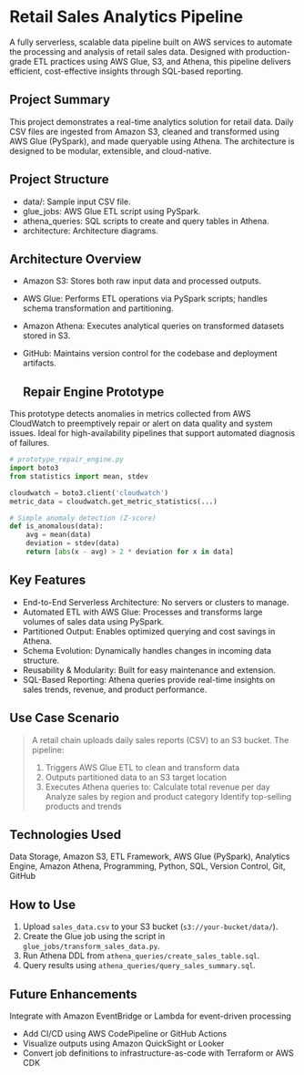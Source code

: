 # Retail Sales Analytics Pipeline

A fully serverless, scalable data pipeline built on AWS services to automate the processing and analysis of retail sales data. Designed with production-grade ETL practices using AWS Glue, S3, and Athena, this pipeline delivers efficient, cost-effective insights through SQL-based reporting.

## Project Summary

This project demonstrates a real-time analytics solution for retail data. Daily CSV files are ingested from Amazon S3, cleaned and transformed using AWS Glue (PySpark), and made queryable using Athena. The architecture is designed to be modular, extensible, and cloud-native.

## Project Structure
- data/: Sample input CSV file.
- glue_jobs: AWS Glue ETL script using PySpark.
- athena_queries: SQL scripts to create and query tables in Athena.
- architecture: Architecture diagrams.

## Architecture Overview

- Amazon S3: Stores both raw input data and processed outputs.
- AWS Glue: Performs ETL operations via PySpark scripts; handles schema transformation and partitioning.
- Amazon Athena: Executes analytical queries on transformed datasets stored in S3.
- GitHub: Maintains version control for the codebase and deployment artifacts.

  ## Repair Engine Prototype

This prototype detects anomalies in metrics collected from AWS CloudWatch to preemptively repair or alert on data quality and system issues. Ideal for high-availability pipelines that support automated diagnosis of failures.

```python
# prototype_repair_engine.py
import boto3
from statistics import mean, stdev

cloudwatch = boto3.client('cloudwatch')
metric_data = cloudwatch.get_metric_statistics(...)

# Simple anomaly detection (Z-score)
def is_anomalous(data):
    avg = mean(data)
    deviation = stdev(data)
    return [abs(x - avg) > 2 * deviation for x in data]
```

## Key Features

- End-to-End Serverless Architecture: No servers or clusters to manage.
- Automated ETL with AWS Glue: Processes and transforms large volumes of sales data using PySpark.
- Partitioned Output: Enables optimized querying and cost savings in Athena.
- Schema Evolution: Dynamically handles changes in incoming data structure.
- Reusability & Modularity: Built for easy maintenance and extension.
- SQL-Based Reporting: Athena queries provide real-time insights on sales trends, revenue, and product performance.

## Use Case Scenario

> A retail chain uploads daily sales reports (CSV) to an S3 bucket. The pipeline:
> 1. Triggers AWS Glue ETL to clean and transform data
> 2. Outputs partitioned data to an S3 target location
> 3. Executes Athena queries to:
> Calculate total revenue per day
> Analyze sales by region and product category
> Identify top-selling products and trends


## Technologies Used

Data Storage, Amazon S3, ETL Framework, AWS Glue (PySpark), Analytics Engine, Amazon Athena, Programming, Python, SQL, Version Control, Git, GitHub

## How to Use
1. Upload `sales_data.csv` to your S3 bucket (`s3://your-bucket/data/`).
2. Create the Glue job using the script in `glue_jobs/transform_sales_data.py`.
3. Run Athena DDL from `athena_queries/create_sales_table.sql`.
4. Query results using `athena_queries/query_sales_summary.sql`.

## Future Enhancements
Integrate with Amazon EventBridge or Lambda for event-driven processing
- Add CI/CD using AWS CodePipeline or GitHub Actions
- Visualize outputs using Amazon QuickSight or Looker
- Convert job definitions to infrastructure-as-code with Terraform or AWS CDK

